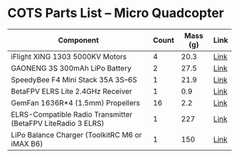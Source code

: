 # COTS Parts List – Micro Quadcopter

| Component | Count | Mass (g) | Link |
|-----------|-------|----------|------|
| iFlight XING 1303 5000KV Motors | 4 | 20.3 | [Link](https://tinyurl.com/2wrrnhcz) |
| GAONENG 3S 300mAh LiPo Battery | 2 | 27.5 | [Link](https://tinyurl.com/3ur8j9my) |
| SpeedyBee F4 Mini Stack 35A 3S–6S | 1 | 21.9 | [Link](https://tinyurl.com/mundxfsx) |
| BetaFPV ELRS Lite 2.4GHz Receiver | 1 | 0.9 | [Link](https://tinyurl.com/yrwkheb3) |
| GemFan 1636R*4 (1.5mm) Propellers | 16 | 2.2 | [Link](https://a.co/d/5EZ1VW7) |
| ELRS-Compatible Radio Transmitter (BetaFPV LiteRadio 3 ELRS) | 1 | 227 | [Link](https://betafpv.com/products/literadio-3-elrs) |
| LiPo Balance Charger (ToolkitRC M6 or iMAX B6) | 1 | 150 | [Link](https://www.racedayquads.com/products/toolkitrc-m6-multi-function-smart-charger) |
